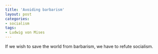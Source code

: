 ```yaml
---
title: 'Avoiding barbarism'
layout: post
categories:
- socialism
tags:
- Ludwig von Mises
---
```


If we wish to save the world from barbarism, we have to refute socialism.